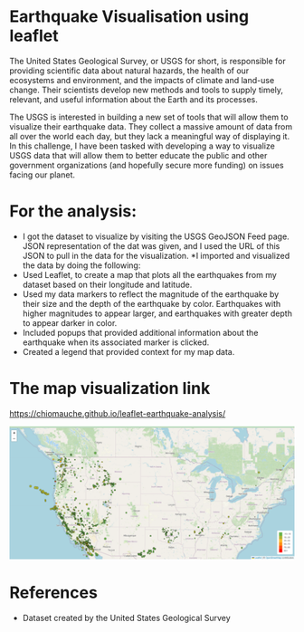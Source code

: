 # Earthquake Visualisation using leaflet

The United States Geological Survey, or USGS for short, is responsible for providing scientific data about natural hazards, the health of our ecosystems and environment, and the impacts of climate and land-use change. Their scientists develop new methods and tools to supply timely, relevant, and useful information about the Earth and its processes.

The USGS is interested in building a new set of tools that will allow them to visualize their earthquake data. They collect a massive amount of data from all over the world each day, but they lack a meaningful way of displaying it. In this challenge, I have been tasked with developing a way to visualize USGS data that will allow them to better educate the public and other government organizations (and hopefully secure more funding) on issues facing our planet.

# For the analysis:
* I got the dataset to visualize by visiting the USGS GeoJSON Feed page. JSON representation of the dat was given, and I used the URL of this JSON to pull in the data for the visualization.
*I imported and visualized the data by doing the following:
* Used Leaflet, to create a map that plots all the earthquakes from my dataset based on their longitude and latitude.
* Used my data markers to reflect the magnitude of the earthquake by their size and the depth of the earthquake by color. Earthquakes with higher magnitudes to appear larger, and earthquakes with greater depth to appear darker in color.
* Included popups that provided additional information about the earthquake when its associated marker is clicked.
* Created  a legend that  provided context for my map data.

# The map visualization link
https://chiomauche.github.io/leaflet-earthquake-analysis/

![Alt text](EarthquakeMap.png)

# References
* Dataset created by the United States Geological Survey

